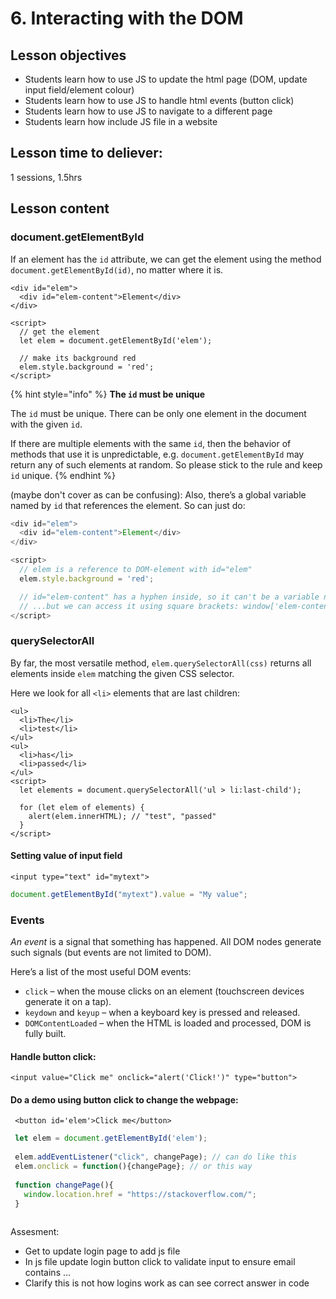 # 6. Interacting with the DOM

## Lesson objectives

* Students learn how to use JS to update the html page \(DOM, update input field/element colour\)
* Students learn how to use JS to handle html events \(button click\)
* Students learn how to use JS to navigate to a different page
* Students learn how include JS file in a website

## Lesson time to deliever:

1 sessions, 1.5hrs

## Lesson content

### document.getElementById

 If an element has the `id` attribute, we can get the element using the method `document.getElementById(id)`, no matter where it is.

```markup
<div id="elem">
  <div id="elem-content">Element</div>
</div>

<script>
  // get the element
  let elem = document.getElementById('elem');

  // make its background red
  elem.style.background = 'red';
</script>
```

{% hint style="info" %}
**The `id` must be unique**

The `id` must be unique. There can be only one element in the document with the given `id`.

If there are multiple elements with the same `id`, then the behavior of methods that use it is unpredictable, e.g. `document.getElementById` may return any of such elements at random. So please stick to the rule and keep `id` unique.
{% endhint %}

\(maybe don't cover as can be confusing\): Also, there’s a global variable named by `id` that references the element. So can just do:

```javascript
<div id="elem">
  <div id="elem-content">Element</div>
</div>

<script>
  // elem is a reference to DOM-element with id="elem"
  elem.style.background = 'red';

  // id="elem-content" has a hyphen inside, so it can't be a variable name
  // ...but we can access it using square brackets: window['elem-content']
</script>
```

### querySelectorAll

By far, the most versatile method, `elem.querySelectorAll(css)` returns all elements inside `elem` matching the given CSS selector.

Here we look for all `<li>` elements that are last children:

```markup
<ul>
  <li>The</li>
  <li>test</li>
</ul>
<ul>
  <li>has</li>
  <li>passed</li>
</ul>
<script>
  let elements = document.querySelectorAll('ul > li:last-child');

  for (let elem of elements) {
    alert(elem.innerHTML); // "test", "passed"
  }
</script>
```

#### Setting value of input field

```markup
<input type="text" id="mytext">
```

```javascript
document.getElementById("mytext").value = "My value";
```

### Events

_An event_ is a signal that something has happened. All DOM nodes generate such signals \(but events are not limited to DOM\).

Here’s a list of the most useful DOM events:

* `click` – when the mouse clicks on an element \(touchscreen devices generate it on a tap\).
* `keydown` and `keyup` – when a keyboard key is pressed and released.
* `DOMContentLoaded` – when the HTML is loaded and processed, DOM is fully built.

#### Handle button click:

```markup
<input value="Click me" onclick="alert('Click!')" type="button">
```

#### Do a demo using button click to change the webpage:

```markup
 <button id='elem'>Click me</button> 
```

```javascript
 let elem = document.getElementById('elem');
 
 elem.addEventListener("click", changePage); // can do like this
 elem.onclick = function(){changePage}; // or this way
 
 function changePage(){
   window.location.href = "https://stackoverflow.com/";
 }
 
```

Assesment:

* Get to update login page to add js file
* In js file update login button click to validate input to ensure email contains ...
* Clarify this is not how logins work as can see correct answer in code


